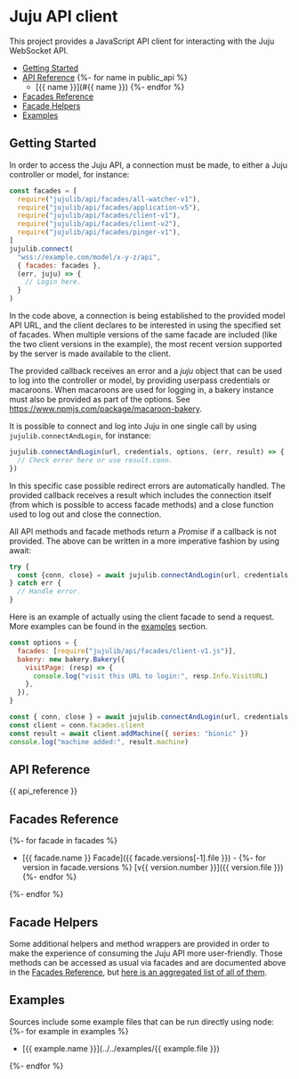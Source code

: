 <!---
NOTE: this file has been generated by the doc command in js-libjuju
on {{ time }}. Do not manually edit this file.
--->

# Juju API client

This project provides a JavaScript API client for interacting with the Juju
WebSocket API.

- [Getting Started](#getting-started)
- [API Reference](#api-reference)
  {%- for name in public_api %}
  - [{{ name }}](#{{ name }})
    {%- endfor %}
- [Facades Reference](#facades-reference)
- [Facade Helpers](#facade-helpers)
- [Examples](#examples)

## Getting Started

In order to access the Juju API, a connection must be made, to either a Juju
controller or model, for instance:

```javascript
const facades = [
  require("jujulib/api/facades/all-watcher-v1"),
  require("jujulib/api/facades/application-v5"),
  require("jujulib/api/facades/client-v1"),
  require("jujulib/api/facades/client-v2"),
  require("jujulib/api/facades/pinger-v1"),
]
jujulib.connect(
  "wss://example.com/model/x-y-z/api",
  { facades: facades },
  (err, juju) => {
    // Login here.
  }
)
```

In the code above, a connection is being established to the provided model API
URL, and the client declares to be interested in using the specified set of
facades. When multiple versions of the same facade are included (like the two
client versions in the example), the most recent version supported by the
server is made available to the client.

The provided callback receives an error and a _juju_ object that can be used to
log into the controller or model, by providing userpass credentials or
macaroons. When macaroons are used for logging in, a bakery instance must also
be provided as part of the options. See
<https://www.npmjs.com/package/macaroon-bakery>.

It is possible to connect and log into Juju in one single call by using
`jujulib.connectAndLogin`, for instance:

```javascript
jujulib.connectAndLogin(url, credentials, options, (err, result) => {
  // Check error here or use result.conn.
})
```

In this specific case possible redirect errors are automatically handled. The
provided callback receives a result which includes the connection itself
(from which is possible to access facade methods) and a close function used to
log out and close the connection.

All API methods and facade methods return a _Promise_ if a callback is not
provided. The above can be written in a more imperative fashion by using await:

```javascript
try {
  const {conn, close} = await jujulib.connectAndLogin(url, credentials, options);
} catch err {
  // Handle error.
}
```

Here is an example of actually using the client facade to send a request.
More examples can be found in the [examples](#examples) section.

```javascript
const options = {
  facades: [require("jujulib/api/facades/client-v1.js")],
  bakery: new bakery.Bakery({
    visitPage: (resp) => {
      console.log("visit this URL to login:", resp.Info.VisitURL)
    },
  }),
}

const { conn, close } = await jujulib.connectAndLogin(url, credentials, options)
const client = conn.facades.client
const result = await client.addMachine({ series: "bionic" })
console.log("machine added:", result.machine)
```

## API Reference

{{ api_reference }}

## Facades Reference

{%- for facade in facades %}

- [{{ facade.name }} Facade]({{ facade.versions[-1].file }}) -
  {%- for version in facade.versions %}
  [v{{ version.number }}]({{ version.file }})
  {%- endfor %}

{%- endfor %}

## Facade Helpers

Some additional helpers and method wrappers are provided in order to make the
experience of consuming the Juju API more user-friendly. Those methods can be
accessed as usual via facades and are documented above in the
[Facades Reference](#facades-reference), but
[here is an aggregated list of all of them](wrappers.md).

## Examples

Sources include some example files that can be run directly using node:
{%- for example in examples %}

- [{{ example.name }}](../../examples/{{ example.file }})

{%- endfor %}
